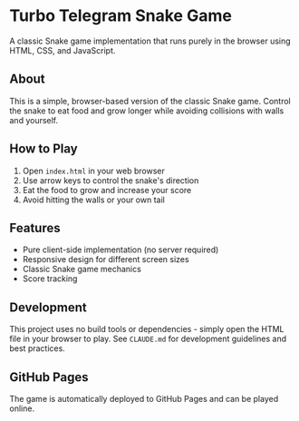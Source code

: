 # Turbo Telegram Snake Game

A classic Snake game implementation that runs purely in the browser using HTML, CSS, and JavaScript.

## About

This is a simple, browser-based version of the classic Snake game. Control the snake to eat food and grow longer while avoiding collisions with walls and yourself.

## How to Play

1. Open `index.html` in your web browser
2. Use arrow keys to control the snake's direction
3. Eat the food to grow and increase your score
4. Avoid hitting the walls or your own tail

## Features

- Pure client-side implementation (no server required)
- Responsive design for different screen sizes
- Classic Snake game mechanics
- Score tracking

## Development

This project uses no build tools or dependencies - simply open the HTML file in your browser to play. See `CLAUDE.md` for development guidelines and best practices.

## GitHub Pages

The game is automatically deployed to GitHub Pages and can be played online.